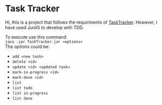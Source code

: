 # Task Tracker  
Hi, this is a project that follows the requiriments of [TaskTracker](https://roadmap.sh/projects/task-tracker). However, I have used Junit5 to develop with TDD.

To execute use this command:  
  `java -jar TaskTracker.jar <options>`  
The _options_ could be:
* `add <new task>`
* `delete <id>`
* `update <id> <updated task>`
* `mark-in-progress <id>`
* `mark-done <id>`
* `list`
* `list todo`
* `list in-progress`
* `list done`
